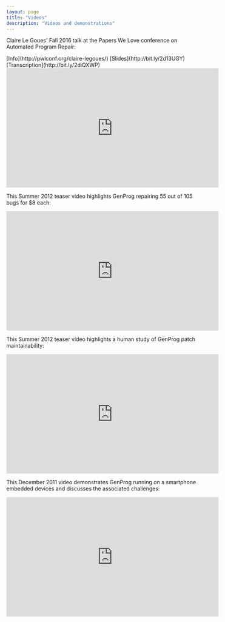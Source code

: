 ```yaml
---
layout: page
title: "Videos"
description: "Videos and demonstrations"
---
```

<p>Claire Le&nbsp;Goues' Fall 2016 talk at the Papers We Love conference on
Automated Program Repair:</p>
[Info](http://pwlconf.org/claire-legoues/) [Slides](http://bit.ly/2d13UGY) [Transcription](http://bit.ly/2diQXWP)
<center>
<iframe width="560" height="315" src="https://www.youtube.com/embed/sRkfMe0_5cA"
frameborder="0"
allowfullscreen></iframe>
</center>

<p>This Summer 2012 teaser video highlights GenProg repairing
55 out of 105 bugs for $8 each: </p> 

<center>
<iframe width="560" height="315" src="https://www.youtube.com/embed/Z3itydu_rjo"
frameborder="0" allowfullscreen></iframe>
</center>

<p>This Summer 2012 teaser video highlights a human study of 
GenProg patch maintainability: </p> 
<center>
<iframe width="560" height="315" src="https://www.youtube.com/embed/OlvcDOputnA"
frameborder="0" allowfullscreen></iframe>
</center>

<p>This December 2011 video demonstrates GenProg running
on a smartphone embedded devices and discusses the associated challenges: </p> 

<center>
<iframe width="560" height="315" src="https://www.youtube.com/embed/95N0Yokm6Bk"
frameborder="0" allowfullscreen></iframe>
</center> 

